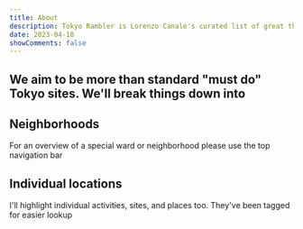 ```yaml
---
title: About
description: Tokyo Rambler is Lorenzo Canale's curated list of great things about Tokyo.
date: 2023-04-18
showComments: false
---
```


<section class="section section-sm mt-5 mb-5">
    <div class="container-fluid">
    <h2>We aim to be more than standard "must do" Tokyo sites. We'll break things down into 
    </h2>
        <div class="row justify-content-center text-center">
            <div class="col-lg-4">
                <h2 class="h4">Neighborhoods</h2>
                <p>For an overview of a special ward or neighborhood please use the top navigation bar</p>
            </div>
            <div class="col-lg-4">
                <h2 class="h4">Individual locations</h2>
                <p>I'll highlight individual activities, sites, and places too. They've been tagged for easier lookup</p>
            </div>  
</section>

